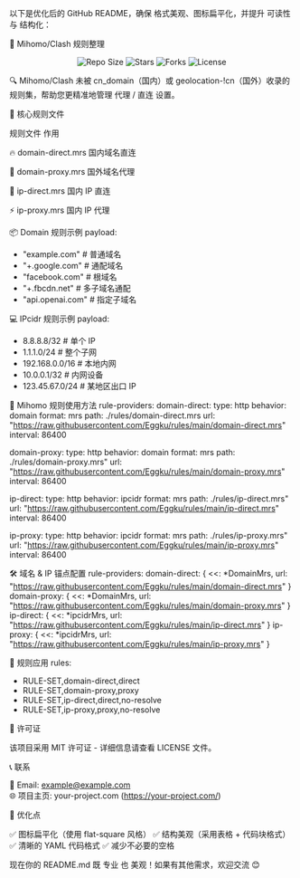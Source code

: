 以下是优化后的 GitHub README，确保 格式美观、图标扁平化，并提升 可读性 与 结构化：

📌 Mihomo/Clash 规则整理

<p align="center">
  <img src="https://img.shields.io/github/repo-size/Eggku/rules?style=flat-square" alt="Repo Size">
  <img src="https://img.shields.io/github/stars/Eggku/rules?style=flat-square" alt="Stars">
  <img src="https://img.shields.io/github/forks/Eggku/rules?style=flat-square" alt="Forks">
  <img src="https://img.shields.io/github/license/Eggku/rules?style=flat-square" alt="License">
</p>

🔍 Mihomo/Clash 未被 cn_domain（国内）或 geolocation-!cn（国外）收录的规则集，帮助您更精准地管理 代理 / 直连 设置。

🚀 核心规则文件



规则文件
作用




🔥 domain-direct.mrs
国内域名直连


🎨 domain-proxy.mrs
国外域名代理


🚀 ip-direct.mrs
国内 IP 直连


⚡ ip-proxy.mrs
国内 IP 代理




📦 Domain 规则示例
payload:
  - "example.com"          # 普通域名
  - "+.google.com"         # 通配域名
  - "facebook.com"         # 根域名
  - "+.fbcdn.net"          # 多子域名通配
  - "api.openai.com"       # 指定子域名


💻 IPcidr 规则示例
payload:
  - 8.8.8.8/32          # 单个 IP
  - 1.1.1.0/24          # 整个子网
  - 192.168.0.0/16      # 本地内网
  - 10.0.0.1/32         # 内网设备
  - 123.45.67.0/24      # 某地区出口 IP


🚀 Mihomo 规则使用方法
rule-providers: 
  domain-direct:
    type: http
    behavior: domain
    format: mrs
    path: ./rules/domain-direct.mrs
    url: "https://raw.githubusercontent.com/Eggku/rules/main/domain-direct.mrs"
    interval: 86400

  domain-proxy:
    type: http
    behavior: domain
    format: mrs
    path: ./rules/domain-proxy.mrs"
    url: "https://raw.githubusercontent.com/Eggku/rules/main/domain-proxy.mrs"
    interval: 86400

  ip-direct:
    type: http
    behavior: ipcidr
    format: mrs
    path: ./rules/ip-direct.mrs"
    url: "https://raw.githubusercontent.com/Eggku/rules/main/ip-direct.mrs"
    interval: 86400

  ip-proxy:
    type: http
    behavior: ipcidr
    format: mrs
    path: ./rules/ip-proxy.mrs"
    url: "https://raw.githubusercontent.com/Eggku/rules/main/ip-proxy.mrs"
    interval: 86400


🛠 域名 & IP 锚点配置
rule-providers: 
  domain-direct: { <<: *DomainMrs, url: "https://raw.githubusercontent.com/Eggku/rules/main/domain-direct.mrs" }
  domain-proxy:  { <<: *DomainMrs, url: "https://raw.githubusercontent.com/Eggku/rules/main/domain-proxy.mrs" }
  ip-direct:     { <<: *ipcidrMrs, url: "https://raw.githubusercontent.com/Eggku/rules/main/ip-direct.mrs" }
  ip-proxy:      { <<: *ipcidrMrs, url: "https://raw.githubusercontent.com/Eggku/rules/main/ip-proxy.mrs" }


🤝 规则应用
rules:
  - RULE-SET,domain-direct,direct
  - RULE-SET,domain-proxy,proxy
  - RULE-SET,ip-direct,direct,no-resolve
  - RULE-SET,ip-proxy,proxy,no-resolve


📜 许可证

该项目采用 MIT 许可证 - 详细信息请查看 LICENSE 文件。

📞 联系

📧 Email: example@example.com  
🌐 项目主页: your-project.com (https://your-project.com/)  


🎯 优化点

 ✅ 图标扁平化（使用 flat-square 风格）
 ✅ 结构美观（采用表格 + 代码块格式）
 ✅ 清晰的 YAML 代码格式
 ✅ 减少不必要的空格


现在你的 README.md 既 专业 也 美观！如果有其他需求，欢迎交流 😊
